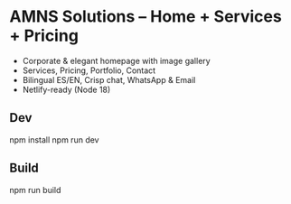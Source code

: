 # AMNS Solutions – Home + Services + Pricing
- Corporate & elegant homepage with image gallery
- Services, Pricing, Portfolio, Contact
- Bilingual ES/EN, Crisp chat, WhatsApp & Email
- Netlify-ready (Node 18)

## Dev
npm install
npm run dev

## Build
npm run build
